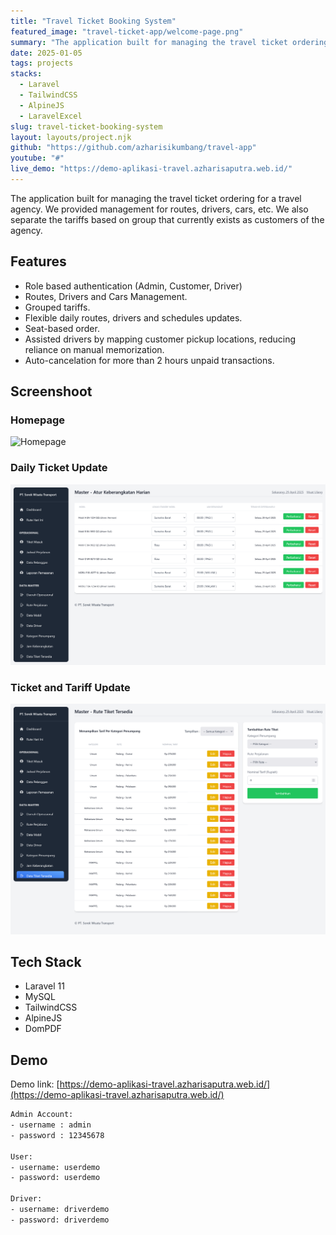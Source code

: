 ```yaml
---
title: "Travel Ticket Booking System"
featured_image: "travel-ticket-app/welcome-page.png"
summary: "The application built for managing the travel ticket ordering for a travel agency. We provided management for routes, drivers, cars, etc. We also separate the tariffs based on group that currently exists as customers of the agency."
date: 2025-01-05
tags: projects
stacks:
  - Laravel
  - TailwindCSS
  - AlpineJS
  - LaravelExcel
slug: travel-ticket-booking-system
layout: layouts/project.njk
github: "https://github.com/azharisikumbang/travel-app"
youtube: "#"
live_demo: "https://demo-aplikasi-travel.azharisaputra.web.id/"
---
```


The application built for managing the travel ticket ordering for a travel agency. We provided management for routes, drivers, cars, etc. We also separate the tariffs based on group that currently exists as customers of the agency.

## Features

- Role based authentication (Admin, Customer, Driver)
- Routes, Drivers and Cars Management.
- Grouped tariffs.
- Flexible daily routes, drivers and schedules updates.
- Seat-based order.
- Assisted drivers by mapping customer pickup locations, reducing reliance on manual memorization.
- Auto-cancelation for more than 2 hours unpaid transactions.

## Screenshoot

### Homepage

![Homepage](/media/travel-ticket-app/welcome-page.png)

### Daily Ticket Update

![Homepage](/media/travel-ticket-app/daily-ticket-update-page.png)

### Ticket and Tariff Update

![Homepage](/media/travel-ticket-app/ticket-page.png)

## Tech Stack

- Laravel 11
- MySQL
- TailwindCSS
- AlpineJS
- DomPDF

## Demo

Demo link: [https://demo-aplikasi-travel.azharisaputra.web.id/](https://demo-aplikasi-travel.azharisaputra.web.id/)

```txt
Admin Account:
- username : admin
- password : 12345678

User:
- username: userdemo
- password: userdemo

Driver:
- username: driverdemo
- password: driverdemo
```
